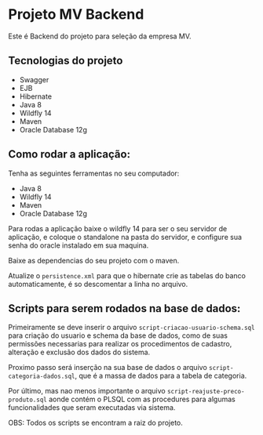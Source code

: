 # Projeto MV Backend

Este é Backend do projeto para seleção da empresa MV.

## Tecnologias do projeto

 - Swagger
 - EJB
 - Hibernate
 - Java 8
 - Wildfly 14
 - Maven
 - Oracle Database 12g

## Como rodar a aplicação:

Tenha as seguintes ferramentas no seu computador:
  
  - Java 8
  - Wildfly 14
  - Maven
  - Oracle Database 12g

Para rodas a aplicação baixe o wildfly 14 para ser o seu servidor de aplicação, e coloque 
o standalone na pasta do servidor, e configure sua senha do oracle instalado em sua maquina.

Baixe as dependencias do seu projeto com o maven.

Atualize o `persistence.xml` para que o hibernate crie as tabelas do banco automaticamente, é so descomentar a linha no arquivo.

## Scripts para serem rodados na base de dados:

Primeiramente se deve inserir o arquivo `script-criacao-usuario-schema.sql` para criação do usuario e schema da base de dados, como de suas 
permissões necessarias para realizar os procedimentos de cadastro, alteração e exclusão dos dados do sistema.

Proximo passo será inserção na sua base de dados o arquivo `script-categoria-dados.sql`, que é a massa de dados para a tabela de categoria.

Por último, mas nao menos importante o arquivo `script-reajuste-preco-produto.sql` aonde contém o PLSQL com as procedures para algumas funcionalidades que seram executadas via sistema.

OBS: Todos os scripts se encontram a raiz do projeto.

